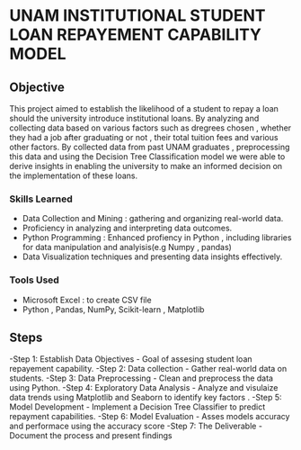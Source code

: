 # UNAM INSTITUTIONAL STUDENT LOAN REPAYEMENT CAPABILITY MODEL

## Objective

This  project aimed to establish the likelihood of a student to repay a loan should the university introduce institutional loans. By analyzing and collecting data based on various factors such as dregrees chosen , whether they had a job after graduating or not , their total tuition fees and various other factors. By collected data from past UNAM graduates , preprocessing this data and using the Decision Tree Classification model we were able to derive insights in enabling the university to make an informed decision on the implementation of these loans. 

### Skills Learned

- Data Collection and Mining : gathering and organizing real-world data.
- Proficiency in analyzing and interpreting data outcomes.
- Python Programming : Enhanced profiency in Python , including libraries for data manipulation and analyisis(e.g Numpy , pandas)
- Data Visualization techniques and presenting data insights effectively.

### Tools Used

- Microsoft Excel : to create CSV file
- Python , Pandas, NumPy, Scikit-learn , Matplotlib

## Steps


-Step 1: Establish Data Objectives - Goal of assesing student loan repayement capability.
-Step 2: Data collection - Gather real-world data on students.
-Step 3: Data Preprocessing - Clean and preprocess the data using Python.
-Step 4: Exploratory Data Analysis -  Analyze and visulaize data trends using Matplotlib and Seaborn to identify key factors .
-Step 5: Model Development - Implement a Decision Tree Classifier to predict repayment capabilities.
-Step 6: Model Evaluation - Asses models accuracy and performace using the accuracy score
-Step 7: The Deliverable - Document the process and present findings


